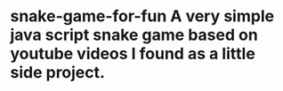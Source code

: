 # snake-game-for-fun A very simple java script snake game based on youtube videos I found as a little side project.

